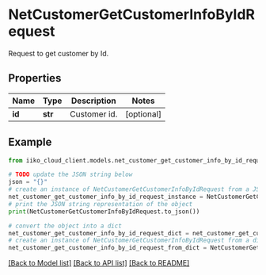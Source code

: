 # NetCustomerGetCustomerInfoByIdRequest

Request to get customer by Id.

## Properties

Name | Type | Description | Notes
------------ | ------------- | ------------- | -------------
**id** | **str** | Customer id. | [optional] 

## Example

```python
from iiko_cloud_client.models.net_customer_get_customer_info_by_id_request import NetCustomerGetCustomerInfoByIdRequest

# TODO update the JSON string below
json = "{}"
# create an instance of NetCustomerGetCustomerInfoByIdRequest from a JSON string
net_customer_get_customer_info_by_id_request_instance = NetCustomerGetCustomerInfoByIdRequest.from_json(json)
# print the JSON string representation of the object
print(NetCustomerGetCustomerInfoByIdRequest.to_json())

# convert the object into a dict
net_customer_get_customer_info_by_id_request_dict = net_customer_get_customer_info_by_id_request_instance.to_dict()
# create an instance of NetCustomerGetCustomerInfoByIdRequest from a dict
net_customer_get_customer_info_by_id_request_from_dict = NetCustomerGetCustomerInfoByIdRequest.from_dict(net_customer_get_customer_info_by_id_request_dict)
```
[[Back to Model list]](../README.md#documentation-for-models) [[Back to API list]](../README.md#documentation-for-api-endpoints) [[Back to README]](../README.md)


